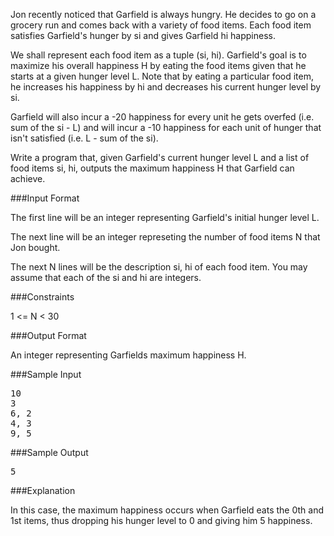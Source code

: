 Jon recently noticed that Garfield is always hungry. He decides to go on a grocery run and comes back with a variety of food items. Each food item satisfies Garfield's hunger by si and gives Garfield hi happiness.

We shall represent each food item as a tuple (si, hi). Garfield's goal is to maximize his overall happiness H by eating the food items given that he starts at a given hunger level L. Note that by eating a particular food item, he increases his happiness by hi and decreases his current hunger level by si.

Garfield will also incur a -20 happiness for every unit he gets overfed (i.e. sum of the si - L) and will incur a -10 happiness for each unit of hunger that isn't satisfied (i.e. L - sum of the si).

Write a program that, given Garfield's current hunger level L and a list of food items si, hi, outputs the maximum happiness H that Garfield can achieve.

###Input Format

The first line will be an integer representing Garfield's initial hunger level L.

The next line will be an integer represeting the number of food items N that Jon bought.

The next N lines will be the description si, hi of each food item. You may assume that each of the si and hi are integers.

###Constraints

1 <= N < 30

###Output Format

An integer representing Garfields maximum happiness H.

###Sample Input
<pre>
10  
3  
6, 2  
4, 3  
9, 5  
</pre>

###Sample Output
<pre>
5
</pre>

###Explanation

In this case, the maximum happiness occurs when Garfield eats the 0th and 1st items, thus dropping his hunger level to 0 and giving him 5 happiness.
